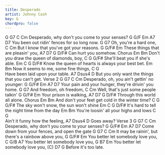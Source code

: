 ```yaml
---
title: Desperado
artist: Johnny Cash
key: G
chordpro: false
---
```

G   G7              C             Cm
Desperado, why don't you come to your senses?
         G   G/F     Em        A7      D7
You been out ridin' fences for so long now.
             G        G7
Oh, you're a hard one, 
                C                Cm
But I know that you've got your reasons. 
      G          G/F#    Em
These things that are pleasin' you, 
    A7       D7       G   D/F#
Can hurt you somehow.
Chorus
          Em                Bm
Don't you draw the queen of diamonds, boy,
       C                 G    G/F#
She'll beat you if she's able.
         Em                   C              G     D/F#
Know the queen of hearts is always your best bet.
       Em                Bm
Now it seems to me, some fine things, 
          C              G  
Have been laid upon your table. 
        A7                                  Dsus4   D
But you only want the things that you can't get.
Verse 2
     G   G7              C             Cm
Desperado, oh, you ain't gettin' no younger: 
         G   G/F#   Em       A7       D7
Your pain and your hunger, they're drivin' you home. 
          G        G7
And freedom, oh freedom,
                C                Cm
Well, that's just some people talkin' 
      G     G/F#    Em
Your prison is walking,
    A7       D7       G   D/F#
Through this world all alone.
Chorus
          Em                Bm
And don't your feet get cold in the winter time? 
       C                 G    G/F#
The sky won't snow, the sun won't shine 
         Em              C              G     D/F#
It's hard to tell the night time from the day 
       Em                Bm
You're loosin' all your highs and lows 
          C              G  
Ain't it funny how the feeling,
        A7       Dsus4   D
Goes away?
Verse 3
     G   G7              C             Cm
Desperado, why don't you come to your senses? 
     G         G/F#    Em        A7       D7
Come down from your fences, and open the gate 
          G      G7              C         Cm
It may be rainin', but there's a rainbow above you, 
           G       G/F#   Em
You better let somebody love you,
           C       G/B  A7 
You better let somebody love you,
           G       B7   Em 
You better let somebody love you, 
(C)         D7        G
Before it's too late. 
